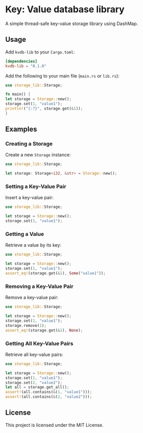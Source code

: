 # Key: Value database library

A simple thread-safe key-value storage library using DashMap.

## Usage

Add `kvdb-lib` to your `Cargo.toml`:

```toml
[dependencies]
kvdb-lib = "0.1.0"
```

Add the following to your main file (`main.rs` or `lib.rs`):

```rust
use storage_lib::Storage;

fn main() {
let storage = Storage::new();
storage.set(1, "value1");
println!("{:?}", storage.get(&1));
}
```

## Examples

### Creating a Storage

Create a new `Storage` instance:

```rust
use storage_lib::Storage;

let storage: Storage<i32, &str> = Storage::new();
```

### Setting a Key-Value Pair

Insert a key-value pair:

```rust
use storage_lib::Storage;

let storage = Storage::new();
storage.set(1, "value1");
```

### Getting a Value

Retrieve a value by its key:

```rust
use storage_lib::Storage;

let storage = Storage::new();
storage.set(1, "value1");
assert_eq!(storage.get(&1), Some("value1"));
```

### Removing a Key-Value Pair

Remove a key-value pair:

```rust
use storage_lib::Storage;

let storage = Storage::new();
storage.set(1, "value1");
storage.remove(1);
assert_eq!(storage.get(&1), None);
```

### Getting All Key-Value Pairs

Retrieve all key-value pairs:

```rust
use storage_lib::Storage;

let storage = Storage::new();
storage.set(1, "value1");
storage.set(2, "value2");
let all = storage.get_all();
assert!(all.contains(&(1, "value1")));
assert!(all.contains(&(2, "value2")));
```

## License

This project is licensed under the MIT License.